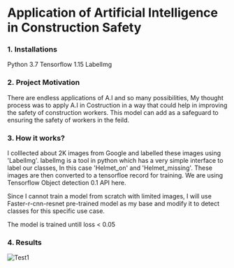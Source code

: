 # Application of Artificial Intelligence in Construction Safety

### 1. Installations
Python 3.7
Tensorflow 1.15
LabelImg


### 2. Project Motivation
There are endless applications of A.I and so many possibilities, My thought process was to apply A.I in Costruction in a way that could help in improving the safety of construction workers. This model can add as a safeguard to ensuring the safety of workers in the feild. 

### 3. How it works?
I colllected about 2K images from Google and labelled these images using 'LabelImg'. labelImg is a tool in python which has a very simple interface to label our classes, In this case 'Helmet_on' and 'Helmet_missing'. These images are then converted to a tensorfloe record for training. We are using Tensorflow Object detection 0.1 API here. 

Since I cannot train a model from scratch with limited images, I will use Faster-r-cnn-resnet pre-trained model as my base and modify it to detect classes for this specific use case.

The model is trained untill loss < 0.05 

### 4. Results

![Test1](https://github.com/Jayeshm01/AI-in-Construction-Safety/blob/master/PHOTO-2020-03-17-17-46-32%202.jpg)

